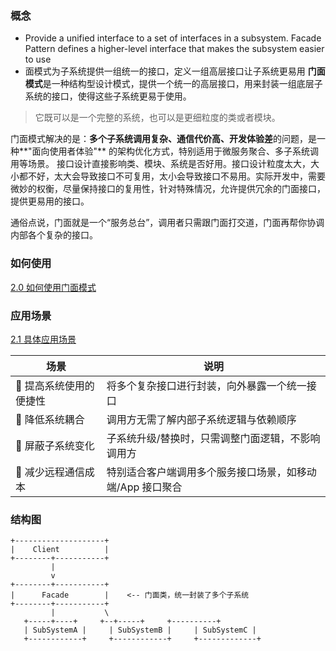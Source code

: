 ### 概念
- Provide a unified interface to a set of interfaces in a subsystem. Facade Pattern defines a higher-level interface that makes the subsystem easier to use
- 面模式为子系统提供一组统一的接口，定义一组高层接口让子系统更易用
**门面模式**是一种结构型设计模式，提供一个统一的高层接口，用来封装一组底层子系统的接口，使得这些子系统更易于使用。
>它既可以是一个完整的系统，也可以是更细粒度的类或者模块。

门面模式解决的是：**多个子系统调用复杂、通信代价高、开发体验差**的问题，是一种**"面向使用者体验"** 的架构优化方式，特别适用于微服务聚合、多子系统调用等场景。
接口设计直接影响类、模块、系统是否好用。接口设计粒度太大，大小都不好，太大会导致接口不可复用，太小会导致接口不易用。实际开发中，需要微妙的权衡，尽量保持接口的复用性，针对特殊情况，允许提供冗余的门面接口，提供更易用的接口。

通俗点说，门面就是一个“服务总台”，调用者只需跟门面打交道，门面再帮你协调内部各个复杂的接口。
### 如何使用
[2.0 如何使用门面模式](2.0%20如何使用门面模式.md)
### 应用场景
[2.1 具体应用场景](2.1%20具体应用场景.md)

| 场景            | 说明                              |
| ------------- | ------------------------------- |
| 🎯 提高系统使用的便捷性 | 将多个复杂接口进行封装，向外暴露一个统一接口          |
| 🧱 降低系统耦合     | 调用方无需了解内部子系统逻辑与依赖顺序             |
| 🧪 屏蔽子系统变化    | 子系统升级/替换时，只需调整门面逻辑，不影响调用方       |
| 📡 减少远程通信成本   | 特别适合客户端调用多个服务接口场景，如移动端/App 接口聚合 |
### 结构图
```
+--------------------+
|    Client          |
+--------+-----------+
         |
         v
+--------+-----------+
|      Facade        |    <-- 门面类，统一封装了多个子系统
+--------+-----------+
         |           \
   +-----+----+     +--+-----+     +----------+
   | SubSystemA |     | SubSystemB |     | SubSystemC |
   +------------+     +------------+     +-------------+

```
